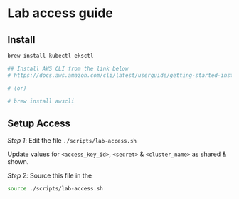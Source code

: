# Lab access guide

## Install

```bash
brew install kubectl eksctl

## Install AWS CLI from the link below
# https://docs.aws.amazon.com/cli/latest/userguide/getting-started-install.html

# (or)

# brew install awscli
```

## Setup Access

*Step 1*: Edit the file `./scripts/lab-access.sh`

Update values for `<access_key_id>`, `<secret>` & `<cluster_name>` as shared & shown.

*Step 2*: Source this file in the

```bash
source ./scripts/lab-access.sh
```
